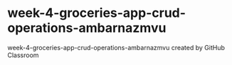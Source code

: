 # week-4-groceries-app-crud-operations-ambarnazmvu
week-4-groceries-app-crud-operations-ambarnazmvu created by GitHub Classroom
